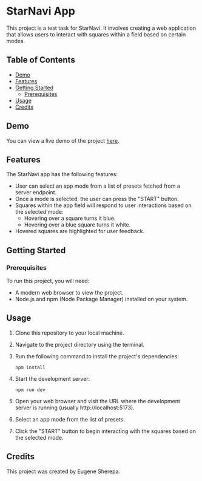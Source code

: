 # StarNavi App

This project is a test task for StarNavi. It involves creating a web application that allows users to interact with squares within a field based on certain modes.

## Table of Contents
- [Demo](#demo)
- [Features](#features)
- [Getting Started](#getting-started)
  - [Prerequisites](#prerequisites)
- [Usage](#usage)
- [Credits](#credits)

## Demo

You can view a live demo of the project [here](https://star-navi-test.vercel.app/).

## Features

The StarNavi app has the following features:

- User can select an app mode from a list of presets fetched from a server endpoint.
- Once a mode is selected, the user can press the "START" button.
- Squares within the app field will respond to user interactions based on the selected mode:
  - Hovering over a square turns it blue.
  - Hovering over a blue square turns it white.
- Hovered squares are highlighted for user feedback.

## Getting Started

### Prerequisites

To run this project, you will need:

- A modern web browser to view the project.
- Node.js and npm (Node Package Manager) installed on your system.

## Usage

1. Clone this repository to your local machine.
2. Navigate to the project directory using the terminal.
3. Run the following command to install the project's dependencies:

   ```
   npm install
   ```

4. Start the development server:

   ```
   npm run dev
   ```

5. Open your web browser and visit the URL where the development server is running (usually http://localhost:5173).
6. Select an app mode from the list of presets.
7. Click the "START" button to begin interacting with the squares based on the selected mode.

## Credits

This project was created by Eugene Sherepa.
